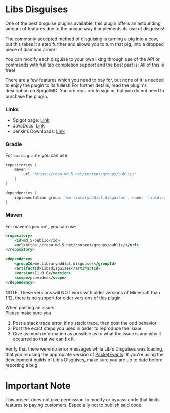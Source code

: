 Libs Disguises
=============

One of the best disguise plugins available, this plugin offers an astounding amount of features due to the unique way it implements its use of disguises!

The commonly accepted method of disguising is turning a pig into a cow, but this takes it a step further and allows you to turn that pig, into a dropped piece of diamond armor!

You can modify each disguise to your own liking through use of the API or commands with full tab completion support and the best part is; All of this is free!

There are a few features which you need to pay for, but none of it is needed to enjoy the plugin to its fullest! For further details, read the plugin's description on SpigotMC. You are required to sign in, but you do not need to purchase the plugin.

### Links
* Spigot page: <a href="https://www.spigotmc.org/resources/32453/">Link</a>
* JavaDocs: <a href="https://libraryaddict.github.io/LibsDisguises/javadoc/">Link</a>
* Jenkins Downloads: <a href="https://ci.lib.co.nz/job/LibsDisguises/">Link</a>

### Gradle

For `build.gradle` you can use

```groovy
repositories {
    maven {
        url "https://repo.md-5.net/content/groups/public/"
    }
}

dependencies {
    implementation group: 'me.libraryaddict.disguises', name: 'libsdisguises', version: '11.0.0'
}
```

### Maven

For maven's `pom.xml`, you can use

```xml
<repository>
    <id>md_5-public</id>
    <url>https://repo.md-5.net/content/groups/public/</url>
</repository>

<dependency>
    <groupId>me.libraryaddict.disguises</groupId>
    <artifactId>libsdisguises</artifactId>
    <version>11.0.0</version>
    <scope>provided</scope>
</dependency>
```

NOTE: These versions will NOT work with older versions of Minecraft than 1.12, there is no support for older versions of this plugin.

When posting an issue:<br>
Please make sure you<br>
1) Post a stack trace error, if no stack trace, then post the odd behavior<br>
2) Post the exact steps you used in order to reproduce the issue.<br>
3) Give as much information as possible as to what the issue is and why it occurred so that we can fix it.<br>

Verify that there were no error messages while Lib's Disguises was loading, that you're using the appropiate version of <a href="https://www.spigotmc.org/resources/packetevents-api.80279/">PacketEvents</a>.
If you're using the development builds of Lib's Disguises, make sure you are up to date before reporting a bug.

Important Note
=============

This project does not give permission to modify or bypass code that limits features to paying customers.
Especially not to publish said code.